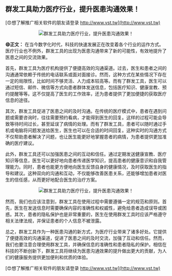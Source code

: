 ## **群发工具助力医疗行业，提升医患沟通效果！**

[😍想了解推广相关软件的朋友请登录 http://www.vst.tw](http://www.vst.tw)

 <center><img src="https://vst.tw/MP4/tuiguang/png/8.png" alt="群发工具助力医疗行业，提升医患沟通效果！"></center>

**😄正文：**
在当今数字化时代，科技的快速发展正在改变着各个行业的运作方式。医疗行业也不例外，群发工具的出现为医患沟通带来了新的可能性，有效地提升了医患之间的交流效果。

首先，群发工具为医疗机构提供了便捷高效的沟通渠道。过去，医生和患者之间的沟通通常依赖于传统的电话联系或面对面接诊。然而，这种方式在某些情况下存在一定的局限性，比如时间不够灵活、人力成本较高等。而有了群发工具，医生可以通过短信、邮件、微信等方式向患者群体发送信息，包括医疗知识、健康宣教、预约提醒等等。这不仅提高了医生的工作效率，还为患者提供了更加便捷的获取医疗信息的途径。

其次，群发工具促进了医患之间的及时沟通。在传统的医疗模式中，患者在遇到问题或需要咨询时，往往需要预约看病，才能得到医生的回复。这样的过程可能会导致等待时间过长，甚至延误了病情的处理。而有了群发工具，患者可以随时通过手机或电脑将问题发送给医生，医生也可以在合适的时间回复。这种实时的沟通方式不仅帮助患者解决了问题，也让医生能更好地掌握患者的病情，为患者提供更加准确的医疗建议。

此外，群发工具还可以加强医患之间的互动和信任。通过定期发送健康宣教、医疗知识等信息，医生可以更好地向患者传递医学知识，提高患者的健康意识和自我管理能力。同时，患者也能更方便地向医生反馈自身的健康情况，及时获取医生的指导和建议。这种双向的沟通和互动，不仅能够改善医患关系，还能够增加患者对医生的信任感，从而更好地配合医生的治疗方案。

 <center><img src="https://vst.tw/MP4/tuiguang/png/0.png" alt="群发工具助力医疗行业，提升医患沟通效果！"></center>

然而，我们也应该注意到，群发工具在使用过程中需要遵循一定的规范和原则。首先，医生在发送信息时需要确保内容的准确性和权威性，避免给患者造成误导或困惑。其次，患者的隐私保护也是非常重要的，医生在使用群发工具时应该严格遵守相关法律法规，并保证患者的个人信息不被泄露。

总之，群发工具作为一种医患沟通的新方式，为医疗行业带来了诸多好处。它提供了便捷高效的沟通渠道，促进了医患之间的及时交流，加强了互动和信任。然而，我们也要注意合理使用群发工具，并确保信息的准确性和患者隐私的保护。相信在科技的不断创新下，群发工具将继续为医患沟通效果的提升做出更大的贡献，为人们的健康服务提供更加便利和优质的体验。

[😍想了解推广相关软件的朋友请登录 http://www.vst.tw](http://www.vst.tw)



